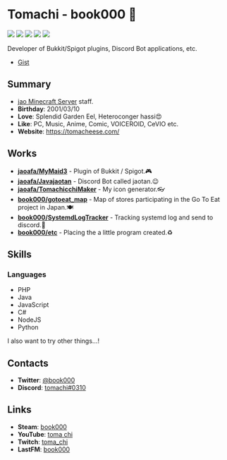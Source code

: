 # Tomachi - book000 👋

![](https://img.shields.io/badge/build-passed-green)
![](https://img.shields.io/badge/Status-up-green)
![](https://img.shields.io/badge/Speak%20Main%20Language-Japanese-orange)
![](https://img.shields.io/badge/Uptime-99.9%25-yellowgreen)
![](https://img.shields.io/badge/License-none-yellow)

Developer of Bukkit/Spigot plugins, Discord Bot applications, etc. 

- [Gist](https://gist.github.com/book000)

## Summary

- [jao Minecraft Server](https://jaoafa.com) staff.
- **Birthday**: 2001/03/10
- **Love**: Splendid Garden Eel, Heteroconger hassi😍
- **Like**: PC, Music, Anime, Comic, VOICEROID, CeVIO etc.
- **Website**: https://tomacheese.com/

## Works

- **[jaoafa/MyMaid3](https://github.com/jaoafa/MyMaid3)** - Plugin of Bukkit / Spigot.🎮
- **[jaoafa/Javajaotan](https://github.com/jaoafa/Javajaotan)** - Discord Bot called jaotan.😉
- **[jaoafa/TomachicchiMaker](https://github.com/jaoafa/TomachicchiMaker)** - My icon generator.👓
- **[book000/gotoeat_map](https://github.com/book000/gotoeat_map)** - Map of stores participating in the Go To Eat project in Japan.🍽️
- **[book000/SystemdLogTracker](https://github.com/book000/SystemdLogTracker)** - Tracking systemd log and send to discord.👀
- **[book000/etc](https://github.com/book000/etc)** - Placing the a little program created.♻️

## Skills

### Languages

- PHP
- Java
- JavaScript
- C#
- NodeJS
- Python

I also want to try other things...!

## Contacts

- **Twitter**: [@book000](https://twitter.com/book000)
- **Discord**: [tomachi#0310](https://discord.com/users/221991565567066112)

## Links

- **Steam**: [book000](https://steamcommunity.com/id/book000)
- **YouTube**: [toma chi](https://www.youtube.com/channel/UCdqXRBLM7MWgnZUzKflBWxQ)
- **Twitch**: [toma_chi](https://twitch.tv/toma_chi)
- **LastFM**: [book000](https://www.last.fm/user/book000)
